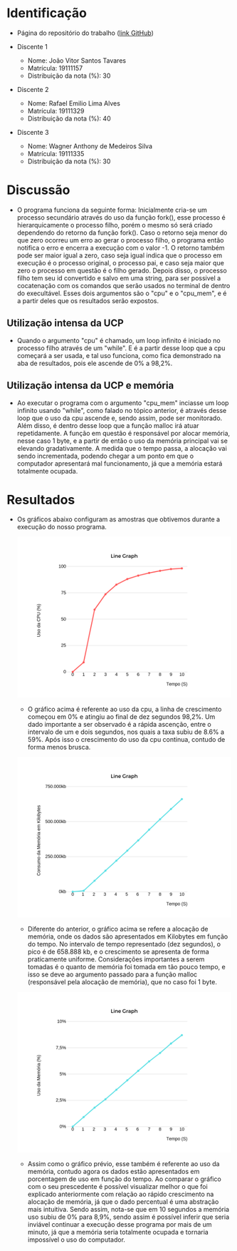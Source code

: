# Identificação

* Página do repositório do trabalho ([link GitHub](https://github.com/rafaemilima/AB2_INCP)) 

* Discente 1
	* Nome: João Vitor Santos Tavares
	* Matrícula: 19111157 
	* Distribuição da nota (%): 30
* Discente 2
	* Nome: Rafael Emilio Lima Alves
	* Matrícula: 19111329
	* Distribuição da nota (%): 40
* Discente 3
	* Nome: Wagner Anthony de Medeiros Silva
	* Matrícula: 19111335
	* Distribuição da nota (%): 30


# Discussão 

* O programa funciona da seguinte forma:
	Inicialmente cria-se um processo secundário através do uso da função fork(), esse processo é hierarquicamente o processo filho, porém o mesmo só será criado dependendo do retorno da função fork(). Caso o retorno seja menor do que zero ocorreu um erro ao gerar o processo filho, o programa então notifica o erro e encerra a execução com o valor -1. O retorno também pode ser maior igual a zero, caso seja igual indica que o processo em execução é o processo original, o processo pai, e caso seja maior que zero o processo em questão é o filho gerado. 
	Depois disso, o processo filho tem seu id convertido e salvo em uma string, para ser possivel a cocatenação com os comandos que serão usados no terminal de dentro do execultável.
	Esses dois argumentos são o "cpu" e o "cpu_mem", e é a partir deles que os resultados serão expostos. 

## Utilização intensa da UCP

* Quando o argumento "cpu" é chamado, um loop infinito é iniciado no processo filho através de um "while". E é a partir desse loop que a cpu começará a ser usada, e tal uso funciona, como fica demonstrado na aba de resultados, pois ele ascende de 0% a 98,2%.


## Utilização intensa da UCP e memória

* Ao executar o programa com o argumento "cpu_mem" inciasse um loop infinito usando "while", como falado no tópico anterior, é através desse loop que o uso da cpu ascende e, sendo assim, pode ser monitorado. Além disso, é dentro desse loop que a função malloc irá atuar repetidamente. A função em questão é responsável por alocar memória, nesse caso 1 byte, e a partir de então o uso da memória principal vai se elevando gradativamente. A medida que o tempo passa, a alocação vai sendo incrementada, podendo chegar a um ponto em que o computador apresentará mal funcionamento, já que a memória estará totalmente ocupada. 

# Resultados
	
* Os gráficos abaixo configuram as amostras que obtivemos durante a execução do nosso programa.

	![grafico1](cpu.png)

	* O gráfico acima é referente ao uso da cpu, a linha de crescimento começou em 0% e atingiu ao final de dez segundos 98,2%. Um dado importante a ser observado é a rápida ascenção, entre o intervalo de um e dois segundos, nos quais a taxa subiu de 8.6% a 59%. Após isso o crescimento do uso da cpu continua, contudo de forma menos brusca.  

	![grafico1](memoria_kb.png)
	
	* Diferente do anterior, o gráfico acima se refere a alocação de memória, onde os dados são apresentados em Kilobytes em função do tempo. No intervalo de tempo representado (dez segundos), o pico é de 658.888 kb, e o crescimento se apresenta de forma praticamente uniforme. Considerações importantes a serem tomadas é o quanto de memória foi tomada em tão pouco tempo, e isso se deve ao argumento passado para a função malloc (responsável pela alocação de memória), que no caso foi 1 byte.

	![grafico1](memoria.png)
	
	* Assim como o gráfico prévio, esse também é referente ao uso da memória, contudo agora os dados estão apresentados em porcentagem de uso em função do tempo. Ao comparar o gráfico com o seu prescedente é possível visualizar melhor o que foi explicado anteriormente com relação ao rápido crescimento na alocação de memória, já que o dado percentual é uma abstração mais intuitiva. Sendo assim, nota-se que em 10 segundos a memória uso subiu de 0% para 8,9%, sendo assim é possível inferir que seria inviável continuar a execução desse programa por mais de um minuto, já que a memória seria totalmente ocupada e tornaria impossível o uso do computador.